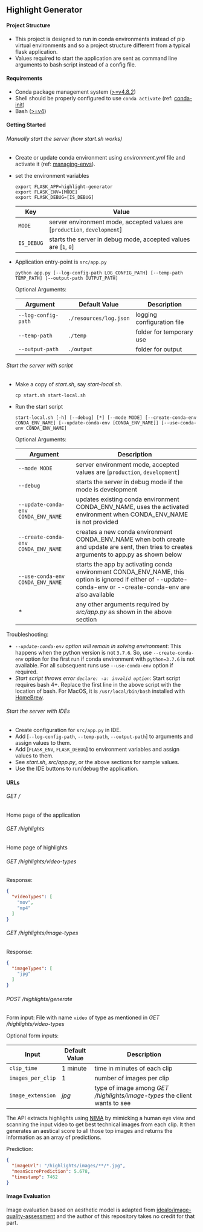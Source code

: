## Highlight Generator

#### Project Structure

* This project is designed to run in conda environments instead of pip virtual environments
and so a project structure different from a typical flask application.
* Values required to start the application are sent as command line arguments to bash script instead of a config file.

#### Requirements

* Conda package management system 
([>=v4.8.2](https://docs.conda.io/projects/conda/en/latest/user-guide/install/index.html))
* Shell should be properly configured to use `conda activate` 
(ref: [conda-init](https://docs.conda.io/projects/conda/en/latest/user-guide/install/linux.html#using-with-fish-shell))
* Bash ([>=v4](https://www.tldp.org/LDP/abs/html/bashver4.html))

#### Getting Started

###### Manually start the server (how *start.sh* works)

* Create or update conda environment using *environment.yml* file and activate it 
(ref: [managing-envs](https://docs.conda.io/projects/conda/en/latest/user-guide/tasks/manage-environments.html)). 
* set the environment variables

  ```shell
  export FLASK_APP=highlight-generator
  export FLASK_ENV=[MODE]
  export FLASK_DEBUG=[IS_DEBUG]
  ```

  | Key | Value |
  | --- | --- |
  | `MODE` | server environment mode, accepted values are [`production`, `development`] |
  | `IS_DEBUG` | starts the server in debug mode, accepted values are [`1`, `0`] |

* Application entry-point is `src/app.py`

  ```shell
  python app.py [--log-config-path LOG_CONFIG_PATH] [--temp-path TEMP_PATH] [--output-path OUTPUT_PATH]
  ```

  Optional Arguments:
  
  | Argument | Default Value | Description |
  | --- | --- | --- |
  | `--log-config-path` | `./resources/log.json` | logging configuration file |
  | `--temp-path` | `./temp` | folder for temporary use |
  | `--output-path` | `./output` | folder for output |

###### Start the server with script

* Make a copy of *start.sh*, say *start-local.sh*.

  ```shell
  cp start.sh start-local.sh
  ```

* Run the start script

  ```shell
  start-local.sh [-h] [--debug] [*] [--mode MODE] [--create-conda-env CONDA_ENV_NAME] [--update-conda-env [CONDA_ENV_NAME]] [--use-conda-env CONDA_ENV_NAME]
  ```

  Optional Arguments:
  
  | Argument | Description |
  | --- | --- |
  | `--mode MODE` | server environment mode, accepted values are [`production`, `development`] |
  | `--debug` | starts the server in debug mode if the mode is development |
  | `--update-conda-env CONDA_ENV_NAME` | updates existing conda environment CONDA_ENV_NAME, uses the activated environment when CONDA_ENV_NAME is not provided |
  | `--create-conda-env CONDA_ENV_NAME` | creates a new conda environment CONDA_ENV_NAME when both create and update are sent, then tries to creates arguments to app.py as shown below |
  | `--use-conda-env CONDA_ENV_NAME` | starts the app by activating conda environment CONDA_ENV_NAME, this option is ignored if either of --update-conda-env or --create-conda-env are also available |
  | * | any other arguments required by *src/app.py* as shown in the above section |

Troubleshooting: 

* *`--update-conda-env` option will remain in solving environment*: This happens when the python version is not `3.7.6`. 
So, use `--create-conda-env` option for the first run if conda environment with `python=3.7.6` is not available. 
For all subsequent runs use `--use-conda-env` option if required.
* *Start script throws error `declare: -a: invalid option`*: Start script requires bash 4+. 
Replace the first line in the above script with the location of bash. 
For MacOS, it is `/usr/local/bin/bash` installed with [HomeBrew](https://brew.sh/).

###### Start the server with IDEs

* Create configuration for `src/app.py` in IDE.
* Add [`--log-config-path`, `--temp-path`, `--output-path`] to arguments and assign values to them.
* Add [`FLASK_ENV`, `FLASK_DEBUG`] to environment variables and assign values to them.
* See *start.sh*, *src/app.py*, or the above sections for sample values.
* Use the IDE buttons to run/debug the application.

#### URLs

###### GET /

Home page of the application

###### GET /highlights

Home page of highlights

###### GET /highlights/video-types

Response:

```json
{
  "videoTypes": [
    "mov",
    "mp4"
  ]
}
```

###### GET /highlights/image-types

Response:

```json
{
  "imageTypes": [
    "jpg"
  ]
}
```

###### POST /highlights/generate

Form input: File with name `video` of type as mentioned in *GET /highlights/video-types*

Optional form inputs:

| Input | Default Value | Description |
| --- | --- | --- |
| `clip_time` | 1 minute | time in minutes of each clip |
| `images_per_clip` | 1 | number of images per clip |
| `image_extension` | *jpg* | type of image among *GET /highlights/image-types* the client wants to see |

The API extracts highlights using [NIMA](https://github.com/idealo/image-quality-assessment) 
by mimicking a human eye view and scanning the input video to get best technical images from each clip.
It then generates an aestical score to all those top images and returns the information as an array of predictions.

Prediction:

```json
{
  "imageUrl": "/highlights/images/**/*.jpg",
  "meanScorePrediction": 5.678,
  "timestamp": 7462
}
```

#### Image Evaluation

Image evaluation based on aesthetic model is adapted from 
[idealo/image-quality-assessment](https://github.com/idealo/image-quality-assessment) and 
the author of this repository takes no credit for that part.
